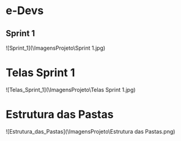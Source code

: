 # e-Devs

## Sprint 1
![Sprint_1](\ImagensProjeto\Sprint 1.jpg)

# Telas Sprint 1
![Telas_Sprint_1](\ImagensProjeto\Telas Sprint 1.jpg)

# Estrutura das Pastas
![Estrutura_das_Pastas](\ImagensProjeto\Estrutura das Pastas.png)